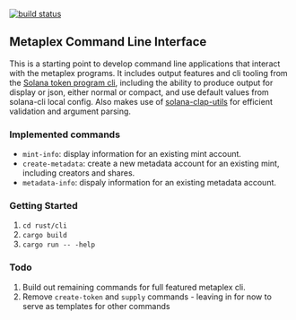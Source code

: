 [![build status](https://github.com/CalebEverett/metaplex/actions/workflows/rust-cli.yml/badge.svg)](https://github.com/CalebEverett/metaplex/actions/workflows/rust-cli.yml)


## Metaplex Command Line Interface

This is a starting point to develop command line applications that interact with the metaplex programs. It includes output features and cli tooling from the [Solana token program cli](https://github.com/solana-labs/solana-program-library/tree/master/token/cli/src), including the ability to produce output for display or json, either normal or compact, and use default values from solana-cli local config. Also makes use of [solana-clap-utils](https://github.com/solana-labs/solana/tree/master/clap-utils) for efficient validation and argument parsing.

### Implemented commands

* `mint-info`: display information for an existing mint account.
* `create-metadata`: create a new metadata account for an existing mint, including creators and shares.
* `metadata-info`: dispaly information for an existing metadata account.

### Getting Started

1. `cd rust/cli`
2. `cargo build`
3. `cargo run -- -help`

### Todo
1. Build out remaining commands for full featured metaplex cli.
2. Remove `create-token` and `supply` commands - leaving in for now to serve as templates for other commands